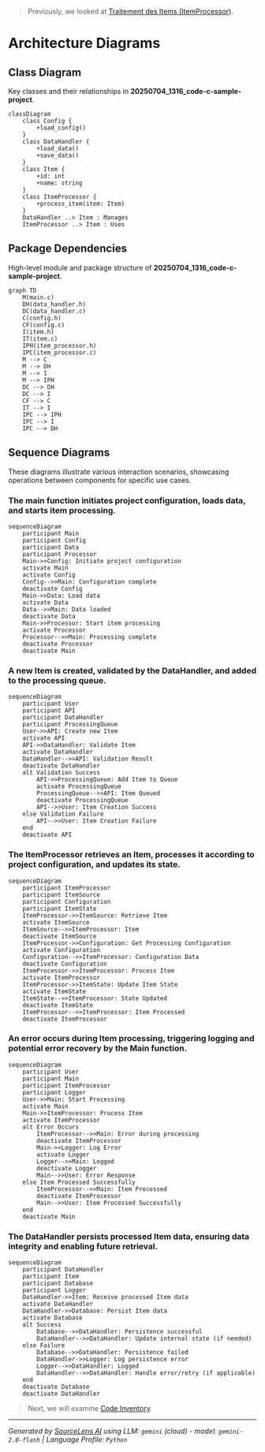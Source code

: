 > Previously, we looked at [Traitement des Items (ItemProcessor)](07_traitement-des-items-itemprocessor.md).

# Architecture Diagrams
## Class Diagram
Key classes and their relationships in **20250704_1316_code-c-sample-project**.
```mermaid
classDiagram
    class Config {
        +load_config()
    }
    class DataHandler {
        +load_data()
        +save_data()
    }
    class Item {
        +id: int
        +name: string
    }
    class ItemProcessor {
        +process_item(item: Item)
    }
    DataHandler ..> Item : Manages
    ItemProcessor ..> Item : Uses
```
## Package Dependencies
High-level module and package structure of **20250704_1316_code-c-sample-project**.
```mermaid
graph TD
    M(main.c)
    DH(data_handler.h)
    DC(data_handler.c)
    C(config.h)
    CF(config.c)
    I(item.h)
    IT(item.c)
    IPH(item_processor.h)
    IPC(item_processor.c)
    M --> C
    M --> DH
    M --> I
    M --> IPH
    DC --> DH
    DC --> I
    CF --> C
    IT --> I
    IPC --> IPH
    IPC --> I
    IPC --> DH
```
## Sequence Diagrams
These diagrams illustrate various interaction scenarios, showcasing operations between components for specific use cases.
### The main function initiates project configuration, loads data, and starts item processing.
```mermaid
sequenceDiagram
    participant Main
    participant Config
    participant Data
    participant Processor
    Main->>Config: Initiate project configuration
    activate Main
    activate Config
    Config-->>Main: Configuration complete
    deactivate Config
    Main->>Data: Load data
    activate Data
    Data-->>Main: Data loaded
    deactivate Data
    Main->>Processor: Start item processing
    activate Processor
    Processor-->>Main: Processing complete
    deactivate Processor
    deactivate Main
```
### A new Item is created, validated by the DataHandler, and added to the processing queue.
```mermaid
sequenceDiagram
    participant User
    participant API
    participant DataHandler
    participant ProcessingQueue
    User->>API: Create new Item
    activate API
    API->>DataHandler: Validate Item
    activate DataHandler
    DataHandler-->>API: Validation Result
    deactivate DataHandler
    alt Validation Success
        API->>ProcessingQueue: Add Item to Queue
        activate ProcessingQueue
        ProcessingQueue-->>API: Item Queued
        deactivate ProcessingQueue
        API-->>User: Item Creation Success
    else Validation Failure
        API-->>User: Item Creation Failure
    end
    deactivate API
```
### The ItemProcessor retrieves an Item, processes it according to project configuration, and updates its state.
```mermaid
sequenceDiagram
    participant ItemProcessor
    participant ItemSource
    participant Configuration
    participant ItemState
    ItemProcessor->>ItemSource: Retrieve Item
    activate ItemSource
    ItemSource-->>ItemProcessor: Item
    deactivate ItemSource
    ItemProcessor->>Configuration: Get Processing Configuration
    activate Configuration
    Configuration-->>ItemProcessor: Configuration Data
    deactivate Configuration
    ItemProcessor->>ItemProcessor: Process Item
    activate ItemProcessor
    ItemProcessor->>ItemState: Update Item State
    activate ItemState
    ItemState-->>ItemProcessor: State Updated
    deactivate ItemState
    ItemProcessor-->>ItemProcessor: Item Processed
    deactivate ItemProcessor
```
### An error occurs during Item processing, triggering logging and potential error recovery by the Main function.
```mermaid
sequenceDiagram
    participant User
    participant Main
    participant ItemProcessor
    participant Logger
    User->>Main: Start Processing
    activate Main
    Main->>ItemProcessor: Process Item
    activate ItemProcessor
    alt Error Occurs
        ItemProcessor-->>Main: Error during processing
        deactivate ItemProcessor
        Main->>Logger: Log Error
        activate Logger
        Logger-->>Main: Logged
        deactivate Logger
        Main-->>User: Error Response
    else Item Processed Successfully
        ItemProcessor-->>Main: Item Processed
        deactivate ItemProcessor
        Main-->>User: Item Processed Successfully
    end
    deactivate Main
```
### The DataHandler persists processed Item data, ensuring data integrity and enabling future retrieval.
```mermaid
sequenceDiagram
    participant DataHandler
    participant Item
    participant Database
    participant Logger
    DataHandler->>Item: Receive processed Item data
    activate DataHandler
    DataHandler->>Database: Persist Item data
    activate Database
    alt Success
        Database-->>DataHandler: Persistence successful
        DataHandler-->>DataHandler: Update internal state (if needed)
    else Failure
        Database-->>DataHandler: Persistence failed
        DataHandler->>Logger: Log persistence error
        Logger-->>DataHandler: Logged
        DataHandler-->>DataHandler: Handle error/retry (if applicable)
    end
    deactivate Database
    deactivate DataHandler
```

> Next, we will examine [Code Inventory](09_code_inventory.md).


---

*Generated by [SourceLens AI](https://github.com/openXFlow/sourceLensAI) using LLM: `gemini` (cloud) - model: `gemini-2.0-flash` | Language Profile: `Python`*